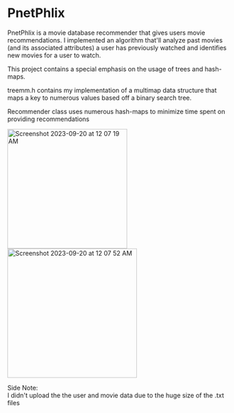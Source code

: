 # PnetPhlix

PnetPhlix is a movie database recommender that gives users movie recommendations. I implemented an algorithm that'll analyze past movies (and its associated attributes) a user has previously watched and identifies new movies for a user to watch.

This project contains a special emphasis on the usage of trees and hash-maps. 

treemm.h contains my implementation of a multimap data structure that maps a key to numerous values based off a binary search tree.

Recommender class uses numerous hash-maps to minimize time spent on providing recommendations

<img width="270" alt="Screenshot 2023-09-20 at 12 07 19 AM" src="https://github.com/josephhu7/PnetPhlix/assets/108597065/9db1981e-0afa-4116-8457-b778d029a8b2">
<img width="292" alt="Screenshot 2023-09-20 at 12 07 52 AM" src="https://github.com/josephhu7/PnetPhlix/assets/108597065/048c9846-1623-4114-a594-afde24989fcc">

Side Note:\
I didn't upload the the user and movie data due to the huge size of the .txt files
